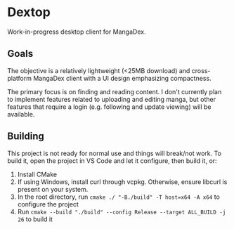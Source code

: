 # Dextop
Work-in-progress desktop client for MangaDex.

## Goals
The objective is a relatively lightweight (<25MB download) and cross-platform MangaDex client with a UI design emphasizing compactness.

The primary focus is on finding and reading content. I don't currently plan to implement features related to uploading and editing manga, but other features that require a login (e.g. following and update viewing) will be available.

## Building
This project is not ready for normal use and things will break/not work. To build it, open the project in VS Code and let it configure, then build it, or:
1. Install CMake
2. If using Windows, install curl through vcpkg. Otherwise, ensure libcurl is present on your system.
2. In the root directory, run `cmake ./ "-B./build" -T host=x64 -A x64` to configure the project
3. Run `cmake --build "./build" --config Release --target ALL_BUILD -j 26` to build it